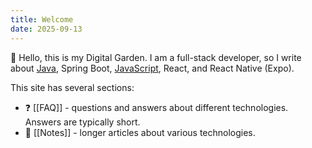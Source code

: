 ```yaml
---
title: Welcome
date: 2025-09-13
---
```

👋 Hello, this is my Digital Garden. I am a full-stack developer, so I write about [Java](tags/java), Spring Boot, [JavaScript](tags/javascript), React, and React Native (Expo).

This site has several sections:

- ❓ [[FAQ]] - questions and answers about different technologies. Answers are typically short.
- 📝 [[Notes]] - longer articles about various technologies.
